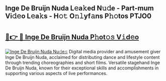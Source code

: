 ## Inge De Bruijn Nuda L𝚎a𝚔ed N𝚞𝚍e - Part-mum Vi𝚍𝚎o L𝚎a𝚔s - H𝚘𝚝 O𝚗𝚕yf𝚊ns P𝚑𝚘tos PTJO0

# <h2><a href="http://kf8w374.oniu.top/?m=Inge+De+Bruijn+Nuda">🔗👉 🔴 Inge De Bruijn Nuda P𝚑ot𝚘𝚜 V𝚒d𝚎o</a></h2>

[![Inge De Bruijn Nuda Nu𝚍e𝚜](https://i.imgur.com/0qMVB7G.gif)](http://kf8w374.oniu.top/?m=Inge+De+Bruijn+Nuda)
Digital media provider and amusement giver Inge De Bruijn Nuda, acclaimed for distributing dance and lifestyle content through trending choreographies and short films. Versatile stagehand Inge De Bruijn Nuda, known for their exceptional skills and accomplishments in supporting various aspects of live performances.  
